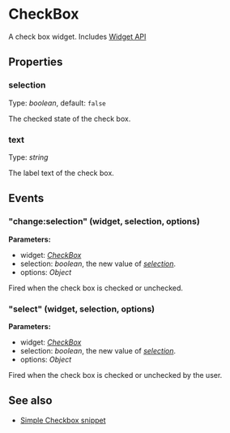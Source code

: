 ---
---
# CheckBox
A check box widget.
Includes [Widget API](Widget.md)

## Properties
### selection
Type: *boolean*, default: `false`

The checked state of the check box.
### text
Type: *string*

The label text of the check box.

## Events
### "change:selection" (widget, selection, options)

**Parameters:**

- widget: *[CheckBox](CheckBox.md)*
- selection: *boolean*, the new value of *[selection](#selection)*.
- options: *Object*

Fired when the check box is checked or unchecked.

### "select" (widget, selection, options)

**Parameters:**

- widget: *[CheckBox](CheckBox.md)*
- selection: *boolean*, the new value of *[selection](#selection)*.
- options: *Object*

Fired when the check box is checked or unchecked by the user.


## See also
- [Simple Checkbox snippet](https://github.com/eclipsesource/tabris-js/blob/v1.6.0/snippets/checkbox/checkbox.js)
